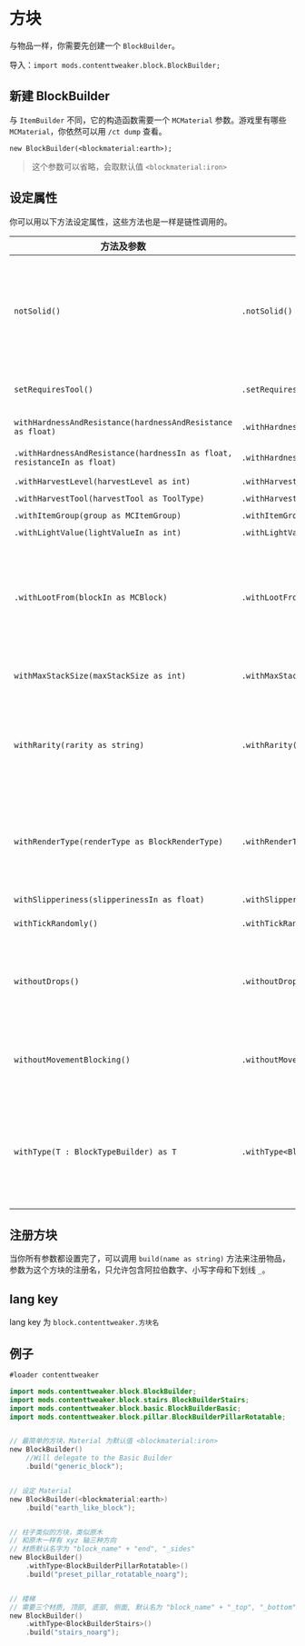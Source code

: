 # 方块

与物品一样，你需要先创建一个 `BlockBuilder`。

导入：`import mods.contenttweaker.block.BlockBuilder;`

## 新建 BlockBuilder

与 `ItemBuilder` 不同，它的构造函数需要一个 `MCMaterial` 参数。游戏里有哪些 `MCMaterial`，你依然可以用 `/ct dump` 查看。

`new BlockBuilder(<blockmaterial:earth>);`

> 这个参数可以省略，会取默认值 `<blockmaterial:iron>`

## 设定属性

你可以用以下方法设定属性，这些方法也是一样是链性调用的。

| 方法及参数 | 例子 | 描述 |
| ---- | ----- | ---- |
| `notSolid()` | `.notSolid()` | 如果你的方块模型不是完整方块，或者有透明的地方，一定要调用这个方法以避免你的方块变成 X 光方块。 |
| `setRequiresTool()` | `.setRequiresTool()` | 设定方块需要工具才能挖掘。|
| `withHardnessAndResistance(hardnessAndResistance as float)` | `.withHardnessAndResistance(0.5f)` | 同时设置硬度和抗爆等级 |
| `.withHardnessAndResistance(hardnessIn as float, resistanceIn as float)` | `.withHardnessAndResistance(0.5f, 0.5f)` | 设置硬度和抗爆等级 |
| `.withHarvestLevel(harvestLevel as int)` | `.withHarvestLevel(3)` | 挖掘等级 |
| `.withHarvestTool(harvestTool as ToolType)` | `.withHarvestTool(<tooltype:shovel>)` | 挖掘工具 |
| `.withItemGroup(group as MCItemGroup)` | `.withItemGroup(<itemgroup:building_blocks>)` | 创造标签 |
| `.withLightValue(lightValueIn as int)` | `.withLightValue(15)` | 亮度 |
| `.withLootFrom(blockIn as MCBlock)` | `.withLootFrom(<block:minecraft:diamond>)` | 设定该方块的掉落与什么相同，CoT 还是会自动生成这个方块的默认战利品表，但是会被游戏忽略 |
| `withMaxStackSize(maxStackSize as int)` | `.withMaxStackSize(16)` | 一组多少个物品？（默认值 64）|
| `withRarity(rarity as string)` | `.withRarity("EPIC")` | 设置物品稀有度，会影响游戏内物品名字的颜色，可使用 COMMON UNCOMMON RARE EPIC |
| `withRenderType(renderType as BlockRenderType)` | `.withRenderType(BlockRenderType.TRANSLUCENT);` | 设置方块[渲染类型](https://docs.blamejared.com/1.16/en/mods/contenttweaker/API/block/BlockRenderType/)，如果设定的不是 SOLID，同时还会调用 `notSolid` 方法。
| `withSlipperiness(slipperinessIn as float)` | `.withSlipperiness(0.5f);` | 滑度 |
| `withTickRandomly()`| `.withTickRandomly()` | 方块会收到随机刻 |
| `withoutDrops()` | `.withoutDrops()` | 方块无掉落，CoT 还是会自动生成这个方块的默认战利品表，但是会被游戏忽略 |
| `withoutMovementBlocking()` | `.withoutMovementBlocking()` | 设置方块不会被活塞推动，同时还会调用 `notSolid` 方法。 |
| `withType(T : BlockTypeBuilder) as T` | `.withType<BlockBuilderPillarRotatable>()` | 将方块设置为其他特殊类型的方块，可进行进一步的参数设置，这个方法调用后前面的方法将不可用 |

## 注册方块

当你所有参数都设置完了，可以调用 `build(name as string)` 方法来注册物品，参数为这个方块的注册名，只允许包含阿拉伯数字、小写字母和下划线 `_`。

## lang key

lang key 为 `block.contenttweaker.方块名`

## 例子

```kotlin
#loader contenttweaker

import mods.contenttweaker.block.BlockBuilder;
import mods.contenttweaker.block.stairs.BlockBuilderStairs;
import mods.contenttweaker.block.basic.BlockBuilderBasic;
import mods.contenttweaker.block.pillar.BlockBuilderPillarRotatable;


// 最简单的方块，Material 为默认值 <blockmaterial:iron>
new BlockBuilder()
    //Will delegate to the Basic Builder
    .build("generic_block");


// 设定 Material
new BlockBuilder(<blockmaterial:earth>)
    .build("earth_like_block");


// 柱子类似的方块，类似原木
// 和原木一样有 xyz 轴三种方向
// 材质默认名字为 "block_name" + "end", "_sides"
new BlockBuilder()
    .withType<BlockBuilderPillarRotatable>()
    .build("preset_pillar_rotatable_noarg");


// 楼梯
// 需要三个材质, 顶部, 底部, 侧面, 默认名为 "block_name" + "_top", "_bottom", "_sides"
new BlockBuilder()
    .withType<BlockBuilderStairs>()
    .build("stairs_noarg");
```
